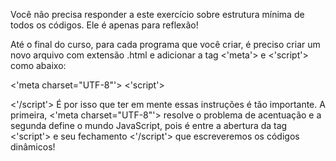 Você não precisa responder a este exercício sobre estrutura mínima de todos os códigos. Ele é apenas para reflexão!

Até o final do curso, para cada programa que você criar, é preciso criar um novo arquivo com extensão .html e adicionar a tag <'meta'> e <'script'> como abaixo:

<'meta charset="UTF-8"'>
<'script'>

<'/script'>
É por isso que ter em mente essas instruções é tão importante. A primeira, <'meta charset="UTF-8"'> resolve o problema de acentuação e a segunda define o mundo JavaScript, pois é entre a abertura da tag <'script'> e seu fechamento <'/script'> que escreveremos os códigos dinâmicos!